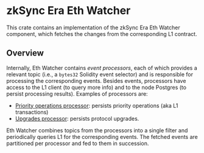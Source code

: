 # zkSync Era Eth Watcher

This crate contains an implementation of the zkSync Era Eth Watcher component, which fetches the changes from the
corresponding L1 contract.

## Overview

Internally, Eth Watcher contains _event processors_, each of which provides a relevant topic (i.e., a `bytes32` Solidity
event selector) and is responsible for processing the corresponding events. Besides events, processors have access to
the L1 client (to query more info) and to the node Postgres (to persist processing results). Examples of processors are:

- [Priority operations processor](src/event_processors/priority_ops.rs): persists priority operations (aka L1
  transactions)
- [Upgrades processor](src/event_processors/upgrades.rs): persists protocol upgrades.

Eth Watcher combines topics from the processors into a single filter and periodically queries L1 for the corresponding
events. The fetched events are partitioned per processor and fed to them in succession.
